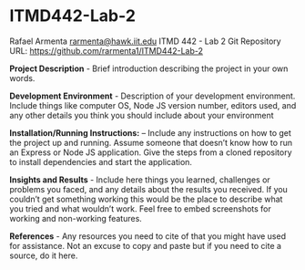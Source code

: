 # ITMD442-Lab-2
Rafael Armenta
rarmenta@hawk.iit.edu
ITMD 442 - Lab 2
Git Repository URL: https://github.com/rarmenta1/ITMD442-Lab-2

**Project Description** - Brief introduction describing the project in your own words.

**Development Environment** - Description of your development environment. Include things like computer OS, Node JS version number, editors used, and any other details you think you should include about your environment

**Installation/Running Instructions:** – Include any instructions on how to get the project up and running. Assume someone that doesn’t know how to run an Express or Node JS application. Give the steps from a cloned repository to install dependencies and start the application.

**Insights and Results** - Include here things you learned, challenges or problems you faced, and any details about the results you received. If you couldn’t get something working this would be the place to describe what you tried and what wouldn’t work. Feel free to embed screenshots for working and non-working features.

**References** - Any resources you need to cite of that you might have used for assistance. Not an excuse to copy and paste but if you need to cite a source, do it here. 
